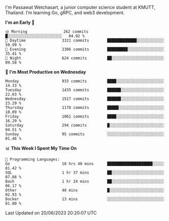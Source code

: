 
I'm Passawat Wetchasart, a junior computer science student at KMUTT, Thailand. I'm learning Go, gRPC, and web3 development.



<!--START_SECTION:waka-->
**I'm an Early 🐤** 

```text
🌞 Morning                262 commits         █░░░░░░░░░░░░░░░░░░░░░░░░   04.02 % 
🌆 Daytime                3321 commits        █████████████░░░░░░░░░░░░   50.99 % 
🌃 Evening                2306 commits        █████████░░░░░░░░░░░░░░░░   35.41 % 
🌙 Night                  624 commits         ██░░░░░░░░░░░░░░░░░░░░░░░   09.58 % 
```
📅 **I'm Most Productive on Wednesday** 

```text
Monday                   933 commits         ████░░░░░░░░░░░░░░░░░░░░░   14.33 % 
Tuesday                  1435 commits        ██████░░░░░░░░░░░░░░░░░░░   22.03 % 
Wednesday                1517 commits        ██████░░░░░░░░░░░░░░░░░░░   23.29 % 
Thursday                 1178 commits        █████░░░░░░░░░░░░░░░░░░░░   18.09 % 
Friday                   1061 commits        ████░░░░░░░░░░░░░░░░░░░░░   16.29 % 
Saturday                 294 commits         █░░░░░░░░░░░░░░░░░░░░░░░░   04.51 % 
Sunday                   95 commits          ░░░░░░░░░░░░░░░░░░░░░░░░░   01.46 % 
```


📊 **This Week I Spent My Time On** 

```text
💬 Programming Languages: 
Go                       18 hrs 40 mins      ████████████████████░░░░░   81.42 % 
SQL                      1 hr 37 mins        ██░░░░░░░░░░░░░░░░░░░░░░░   07.08 % 
Bash                     1 hr 24 mins        ██░░░░░░░░░░░░░░░░░░░░░░░   06.17 % 
Other                    40 mins             █░░░░░░░░░░░░░░░░░░░░░░░░   02.93 % 
Docker                   13 mins             ░░░░░░░░░░░░░░░░░░░░░░░░░   01.00 % 
```


 Last Updated on 20/06/2023 20:20:07 UTC
<!--END_SECTION:waka-->

<!--
**markpassawat/markpassawat** is a ✨ _special_ ✨ repository because its `README.md` (this file) appears on your GitHub profile.

Here are some ideas to get you started:

- 🔭 I’m currently working on ...
- 🌱 I’m currently learning ...
- 👯 I’m looking to collaborate on ...
- 🤔 I’m looking for help with ...
- 💬 Ask me about ...
- 📫 How to reach me: ...
- 😄 Pronouns: He/Him
- ⚡ Fun fact: ...
-->
